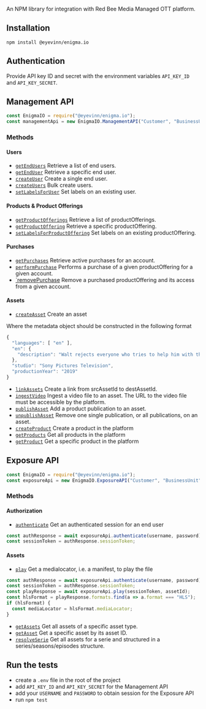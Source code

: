 An NPM library for integration with Red Bee Media Managed OTT platform.

## Installation

```
npm install @eyevinn/enigma.io
```

## Authentication

Provide API key ID and secret with the environment variables `API_KEY_ID` and `API_KEY_SECRET`.

## Management API

```js
const EnigmaIO = require("@eyevinn/enigma.io");
const managementApi = new EnigmaIO.ManagementAPI("Customer", "BusinessUnit");
```

### Methods

#### Users

- [`getEndUsers`](src/api/mgmt.js#L25) Retrieve a list of end users.
- [`getEndUser`](src/api/mgmt.js#L35) Retrieve a specific end user.
- [`createUser`](src/api/mgmt.js#L44) Create a single end user.
- [`createUsers`](src/api/mgmt.js#L56) Bulk create users.
- [`setLabelsForUser`](src/api/mgmt.js#L66) Set labels on an existing user.

#### Products & Product Offerings

- [`getProductOfferings`](src/api/mgmt.js#L78) Retrieve a list of productOfferings.
- [`getProductOffering`](src/api/mgmt.js#L91) Retrieve a specific productOffering.
- [`setLabelsForProductOffering`](src/api/mgmt.js#L100) Set labels on an existing productOffering.

#### Purchases

- [`getPurchases`](src/api/mgmt.js#L110) Retrieve active purchases for an account.
- [`performPurchase`](src/api/mgmt.js#L119) Performs a purchase of a given productOffering for a given account.
- [`removePurchase](src/api/mgmt.js#L128) Remove a purchased productOffering and its access from a given account.

#### Assets

- [`createAsset`](src/api/mgmt.js#L137) Create an asset

Where the metadata object should be constructed in the following format
```js
{
  "languages": [ "en" ],
  "en": {
    "description": "Walt rejects everyone who tries to help him with the cancer. Jesse tries his best to create Walt's meth, with the help of an old friend."
  },
  "studio": "Sony Pictures Television",
  "productionYear": "2019"
}
```

- [`linkAssets`](src/api/mgmt.js#L148) Create a link from srcAssetId to destAssetId.
- [`ingestVideo`](src/api/mgmt.js#L159) Ingest a video file to an asset. The URL to the video file must be accessible by the platform.
- [`publishAsset`](src/api/mgmt.js#L170) Add a product publication to an asset.
- [`unpublishAsset`](src/api/mgmt.js#188) Remove one single publication, or all publications, on an asset.
- [`createProduct`](src/api/mgmt.js#L200) Create a product in the platform
- [`getProducts`](src/api/mgmt.js#224) Get all products in the platform
- [`getProduct`](src/api/mgmt.js#233) Get a specific product in the platform

## Exposure API

```js
const EnigmaIO = require("@eyevinn/enigma.io");
const exposureApi = new EnigmaIO.ExposureAPI("Customer", "BusinessUnit");
```

### Methods

#### Authorization

- [`authenticate`](src/api/exposure.js#L15) Get an authenticated session for an end user

```js
const authResponse = await exposureApi.authenticate(username, password);
const sessionToken = authResponse.sessionToken;
```

#### Assets

- [`play`](src/api/exposure.js#L25) Get a medialocator, i.e. a manifest, to play the file

```js
const authResponse = await exposureApi.authenticate(username, password);
const sessionToken = authResponse.sessionToken;
const playResponse = await exposureApi.play(sessionToken, assetId);
const hlsFormat = playResponse.formats.find(a => a.format === "HLS");
if (hlsFormat) {
  const mediaLocator = hlsFormat.mediaLocator;
}
```

- [`getAssets`](src/api/exposure.js#L34) Get all assets of a specific asset type.
- [`getAsset`](src/api/exposure.js#L46) Get a specific asset by its asset ID.
- [`resolveSerie`](src/api/exposure.js#54) Get all assets for a serie and structured in a series/seasons/episodes structure.


## Run the tests

- create a `.env` file in the root of the project
- add `API_KEY_ID` and `API_KEY_SECRET` for the Management API
- add your `USERNAME` and `PASSWORD` to obtain session for the Exposure API
- run `npm test`
